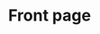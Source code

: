 ---
title: Front page
description: Welcome to Castor, the space technology club of Hervanta, Tampere. Our club is the place for like-minded people to meet, exchange ideas and build anything that can be imagined.
banner: /img/background.jpg
---